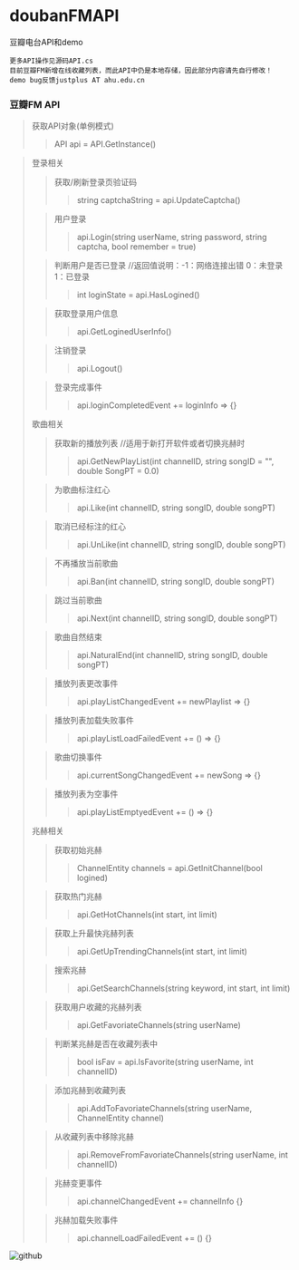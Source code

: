 doubanFMAPI
===========

豆瓣电台API和demo

    更多API操作见源码API.cs
    目前豆瓣FM新增在线收藏列表，而此API中仍是本地存储，因此部分内容请先自行修改！
    demo bug反馈justplus AT ahu.edu.cn
    
### 豆瓣FM API
> 获取API对象(单例模式)
> > API api = API.GetInstance()

> 登录相关
> > 获取/刷新登录页验证码
> > > string captchaString = api.UpdateCaptcha()
> 
> > 用户登录
> > > api.Login(string userName, string password, string captcha, bool remember = true)
>  
> > 判断用户是否已登录 //返回值说明：-1：网络连接出错 0：未登录 1：已登录
> > > int loginState = api.HasLogined()
> 
> > 获取登录用户信息
> > > api.GetLoginedUserInfo()
> 
> > 注销登录
> > > api.Logout()
> 
> > 登录完成事件
> > > api.loginCompletedEvent += loginInfo => {}
> 
> 歌曲相关
> > 获取新的播放列表 //适用于新打开软件或者切换兆赫时
> > > api.GetNewPlayList(int channelID, string songID = "", double SongPT = 0.0)
> 
> > 为歌曲标注红心
> > > api.Like(int channelID, string songID, double songPT)
> 
> > 取消已经标注的红心
> > > api.UnLike(int channelID, string songID, double songPT)
> 
> > 不再播放当前歌曲
> > > api.Ban(int channelID, string songID, double songPT)
> 
> > 跳过当前歌曲
> > > api.Next(int channelID, string songID, double songPT)
> 
> > 歌曲自然结束
> > > api.NaturalEnd(int channelID, string songID, double songPT)
> 
> > 播放列表更改事件
> > > api.playListChangedEvent += newPlaylist => {}
> 
> > 播放列表加载失败事件
> > > api.playListLoadFailedEvent += () => {}
> 
> > 歌曲切换事件
> > > api.currentSongChangedEvent += newSong => {}
> 
> > 播放列表为空事件
> > > api.playListEmptyedEvent += () => {}
> 
> 兆赫相关
> > 获取初始兆赫
> > > ChannelEntity channels = api.GetInitChannel(bool logined)
> 
> > 获取热门兆赫
> > > api.GetHotChannels(int start, int limit)
> 
> > 获取上升最快兆赫列表
> > > api.GetUpTrendingChannels(int start, int limit)
> 
> > 搜索兆赫
> > > api.GetSearchChannels(string keyword, int start, int limit)
> 
> > 获取用户收藏的兆赫列表
> > > api.GetFavoriateChannels(string userName)
> 
> > 判断某兆赫是否在收藏列表中
> > > bool isFav = api.IsFavorite(string userName, int channelID)
> 
> > 添加兆赫到收藏列表
> > > api.AddToFavoriateChannels(string userName, ChannelEntity channel)
> 
> > 从收藏列表中移除兆赫
> > > api.RemoveFromFavoriateChannels(string userName, int channelID)
> 
> > 兆赫变更事件
> > > api.channelChangedEvent += channelInfo {}
> 
> > 兆赫加载失败事件
> > > api.channelLoadFailedEvent += () {}


![github](http://justplus-picture.stor.sinaapp.com/backup/doubanFM.png "doubanFM")
